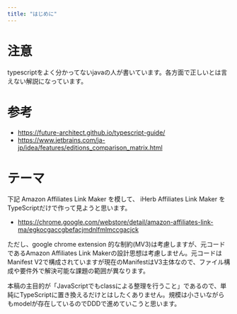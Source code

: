 ```yaml
---
title: "はじめに"
---
```


# 注意

typescriptをよく分かってないjavaの人が書いています。各方面で正しいとは言えない解説になっています。

# 参考

- https://future-architect.github.io/typescript-guide/
- https://www.jetbrains.com/ja-jp/idea/features/editions_comparison_matrix.html

# テーマ

下記 Amazon Affiliates Link Maker を模して、 iHerb Affiliates Link Maker をTypeScriptだけで作って見ようと思います。

- https://chrome.google.com/webstore/detail/amazon-affiliates-link-ma/egkocgaccgbefacjmdnlfmlmccgacjck

ただし、google chrome extension 的な制約(MV3)は考慮しますが、元コードであるAmazon Affiliates Link Makerの設計思想は考慮しません。元コードは Manifest V2で構成されていますが現在のManifestはV3主体なので、ファイル構成や要件外で解決可能な課題の範囲が異なります。

本稿の主目的が「JavaScriptでもclassによる整理を行うこと」であるので、単純にTypeScriptに置き換えるだけとはしたくありません。規模は小さいながらもmodelが存在しているのでDDDで進めていこうと思います。
